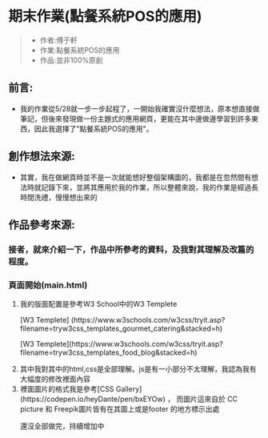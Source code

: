 # 期末作業(點餐系統POS的應用)
>* 作者:傅于軒
>* 作業:點餐系統POS的應用
>* 作品:並非100%原創
## 前言:
* 我的作業從5/28就一步一步起程了，一開始我確實沒什麼想法，原本想直接做筆記，但後來發現做一份主題式的應用網頁，更能在其中邊做邊學習到許多東西，因此我選擇了"點餐系統POS的應用"。
## 創作想法來源:
* 其實，我在做網頁時並不是一次就能想好整個架構圖的，我都是在忽然間有想法時就記錄下來，並將其應用於我的作業，所以整體來說，我的作業是經過長時間洗禮，慢慢想出來的
## 作品參考來源:
### 接者，就來介紹一下，作品中所參考的資料，及我對其理解及改篇的程度。
<h3>頁面開始(main.html)</h3>
<ol>
  <li>我的版面配置是參考W3 School中的W3 Templete
    <p> [W3 Templete]    (https://www.w3schools.com/w3css/tryit.asp?filename=tryw3css_templates_gourmet_catering&stacked=h)</p>
    <p> [W3 Templete](https://www.w3schools.com/w3css/tryit.asp?filename=tryw3css_templates_food_blog&stacked=h)</p></li>
  <li>其中我對其中的html,css是全部理解。js是有一小部分不太理解，我認為我有大幅度的修改裡面內容</li>
  <li>裡面圖片的格式我是參考[CSS Gallery](https://codepen.io/heyDante/pen/bxEYOw) ， 而圖片這來自於  
      CC picture 和 Freepik圖片皆有在其圖上或是footer 的地方標示出處</li>
  </ol>
 <ol>
  
  <p>還沒全部做完，持續增加中</p>
 
 
